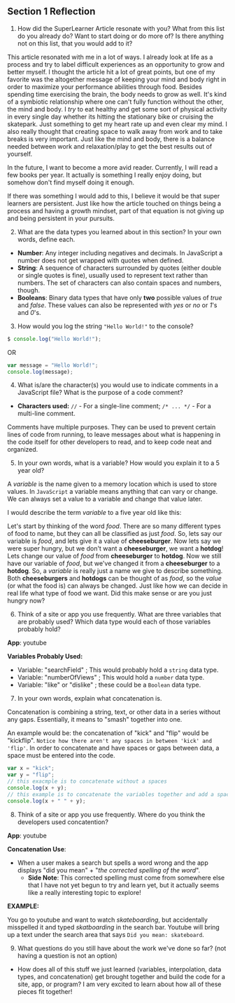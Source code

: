 ## Section 1 Reflection

1. How did the SuperLearner Article resonate with you? What from this list do you already do? Want to start doing or do more of? Is there anything not on this list, that you would add to it?

This article resonated with me in a lot of ways. I already look at life as a process and try to label difficult experiences as an opportunity to grow and better myself. I thought the article hit a lot of great points, but one of my favorite was the altogether message of keeping your mind and body right in order to maximize your performance abilities through food. Besides spending time exercising the brain, the body needs to grow as well. It's kind of a symbiotic relationship where one can't fully function without the other, the mind and body. I *try* to eat healthy and get some sort of physical activity in every single day whether its hitting the stationary bike or cruising the skatepark. Just something to get my heart rate up and even clear my mind. I also really thought that creating space to walk away from work and to take breaks is very important. Just like the mind and body, there is a balance needed between work and relaxation/play to get the best results out of yourself.

In the future, I want to become a more avid reader. Currently, I will read a few books per year. It actually is something I really enjoy doing, but somehow don't find myself doing it enough.

If there was something I would add to this, I believe it would be that super learners are persistent. Just like how the article touched on things being a process and having a growth mindset, part of that equation is not giving up and being persistent in your pursuits.

2. What are the data types you learned about in this section? In your own words, define each.

 - **Number**: Any integer including negatives and decimals. In JavaScript a number does not get wrapped with quotes when defined.
 - **String**: A sequence of characters surrounded by quotes (either double or single quotes is fine), usually used to represent text rather than numbers. The set of characters can also contain spaces and numbers, though.
 - **Booleans**: Binary data types that have only **two** possible values of *true* and *false*. These values can also be represented with *yes* or *no* or *1*'s and *0*'s.


3. How would you log the string `"Hello World!"` to the console?

```JavaScript
$ console.log("Hello World!");
```

OR

```JavaScript
var message = "Hello World!";
console.log(message);
```

4. What is/are the character(s) you would use to indicate comments in a JavaScript file? What is the purpose of a code comment?

 - **Characters used:** `//` - For a single-line comment; `/* ... */` - For a multi-line comment.

Comments have multiple purposes. They can be used to prevent certain lines of code from running, to leave messages about what is happening in the code itself for other developers to read, and to keep code neat and organized.



5. In your own words, what is a variable? How would you explain it to a 5 year old?

A *variable* is the name given to a memory location which is used to store values. In `JavaScript` a variable means anything that can vary or change. We can always set a value to a variable and change that value later.

I would describe the term *variable* to a five year old like this:

Let's start by thinking of the word *food*. There are so many different types of food to name, but they can all be classified as just *food*. So, lets say our variable is *food*, and lets give it a value of **cheeseburger**. Now lets say we were super hungry, but we don't want a **cheeseburger**, we want a **hotdog**! Lets change our value of *food* from **cheeseburger** to **hotdog**. Now we still have our variable of *food*, but we've changed it from a **cheeseburger** to a **hotdog**. So, a *variable* is really just a name we give to describe something. Both **cheeseburgers** and **hotdogs** can be thought of as *food*, so the  *value* (or what the food is) can always be changed. Just like how we can decide in real life what type of food we want. Did this make sense or are you just hungry now?

6. Think of a site or app you use frequently. What are three variables that are probably used? Which data type would each of those variables probably hold?

**App**: youtube

**Variables Probably Used:**

 - Variable: "searchField" ; This would probably hold a `string` data type.
 - Variable: "numberOfViews" ; This would hold a `number` data type.
 - Variable: "like" or "dislike" ; these could be a `Boolean` data type.

7. In your own words, explain what concatenation is.

Concatenation is combining a string, text, or other data in a series without any gaps. Essentially, it means to "smash" together into one.

An example would be: the concatenation of "kick" and "flip" would be "kickflip". `Notice how there aren't any spaces in between 'kick' and 'flip'`. In order to concatenate and have spaces or gaps between data, a space must be entered into the code.
```JavaScript
var x = "kick";
var y = "flip";
// this exacmple is to concatenate without a spaces
console.log(x + y);
// this example is to concatenate the variables together and add a spaces
console.log(x + " " + y);
```

8. Think of a site or app you use frequently. Where do you think the developers used concatention?

**App**: youtube

**Concatenation Use**:

- When a user makes a search but spells a word wrong and the app displays "did you mean" + "*the corrected spelling of the word*".
  - **Side Note**: This corrected spelling must come from somewhere else that I have not yet begun to try and learn yet, but it actually seems like a really interesting topic to explore!

**EXAMPLE:**

You go to youtube and want to watch *skateboarding*, but accidentally misspelled it and typed *skatboarding* in the search bar. Youtube will bring up a text under the search area that says `Did you mean: skateboard`.

9. What questions do you still have about the work we've done so far? (not having a question is not an option)

- How does all of this stuff we just learned (variables, interpolation, data types, and concatenation) get brought together and build the code for a site, app, or program? I am very excited to learn about how all of these pieces fit together!
